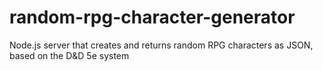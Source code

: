 # random-rpg-character-generator
Node.js server that creates and returns random RPG characters as JSON, based on the D&amp;D 5e system
